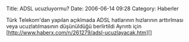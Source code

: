 Title: ADSL ucuzluyormu?
Date: 2006-06-14 09:28
Category: Haberler

Türk Telekom'dan yapılan açıklmada ADSL hatlarının hızlarının
arttırlması veya ucuzlatılmasının düşünüldüğü berlirtildi Ayrıntı için
[http://www.haberx.com/n/261279/adsl-ucuzlayacak.htm][]

  [http://www.haberx.com/n/261279/adsl-ucuzlayacak.htm]: http://www.haberx.com/n/261279/adsl-ucuzlayacak.htm
